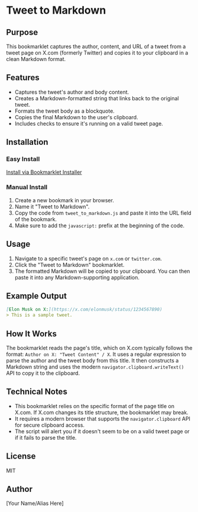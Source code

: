 # Tweet to Markdown

## Purpose
This bookmarklet captures the author, content, and URL of a tweet from a tweet page on X.com (formerly Twitter) and copies it to your clipboard in a clean Markdown format.

## Features
- Captures the tweet's author and body content.
- Creates a Markdown-formatted string that links back to the original tweet.
- Formats the tweet body as a blockquote.
- Copies the final Markdown to the user's clipboard.
- Includes checks to ensure it's running on a valid tweet page.

## Installation

### Easy Install
[Install via Bookmarklet Installer](https://austegard.com/web-utilities/bookmarklet-installer.html?bookmarklet=tweet_to_markdown.js)

### Manual Install
1. Create a new bookmark in your browser.
2. Name it "Tweet to Markdown".
3. Copy the code from `tweet_to_markdown.js` and paste it into the URL field of the bookmark.
4. Make sure to add the `javascript:` prefix at the beginning of the code.

## Usage
1. Navigate to a specific tweet's page on `x.com` or `twitter.com`.
2. Click the "Tweet to Markdown" bookmarklet.
3. The formatted Markdown will be copied to your clipboard. You can then paste it into any Markdown-supporting application.

## Example Output
```markdown
[Elon Musk on X:](https://x.com/elonmusk/status/1234567890)
> This is a sample tweet.
```

## How It Works
The bookmarklet reads the page's title, which on X.com typically follows the format: `Author on X: "Tweet Content" / X`. It uses a regular expression to parse the author and the tweet body from this title. It then constructs a Markdown string and uses the modern `navigator.clipboard.writeText()` API to copy it to the clipboard.

## Technical Notes
- This bookmarklet relies on the specific format of the page title on X.com. If X.com changes its title structure, the bookmarklet may break.
- It requires a modern browser that supports the `navigator.clipboard` API for secure clipboard access.
- The script will alert you if it doesn't seem to be on a valid tweet page or if it fails to parse the title.

## License
MIT

## Author
[Your Name/Alias Here]
